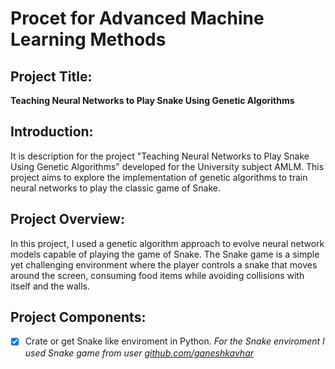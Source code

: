 # Procet for Advanced Machine Learning Methods

## Project Title: 

**Teaching Neural Networks to Play Snake Using Genetic Algorithms**

## Introduction:

It is description for the project "Teaching Neural Networks to Play Snake Using Genetic Algorithms" developed for the University subject AMLM. This project aims to explore the implementation of genetic algorithms to train neural networks to play the classic game of Snake.

## Project Overview:

In this project, I used a genetic algorithm approach to evolve neural network models capable of playing the game of Snake. The Snake game is a simple yet challenging environment where the player controls a snake that moves around the screen, consuming food items while avoiding collisions with itself and the walls.

## Project Components:

- [X] Crate or get Snake like enviroment in Python. </b> *For the Snake enviroment I used Snake game from user [github.com/ganeshkavhar](https://github.com/ganeshkavhar/snake-game-in-python-by-ganesh-kavhar)*
